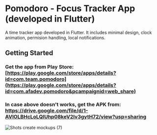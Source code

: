 # Pomodoro - Focus Tracker App (developed in Flutter)


A time tracker app developed in Flutter. It includes minimal design, clock animation, permision handling, local notifications.


## Getting Started

### Get the app from Play Store: [https://play.google.com/store/apps/details?id=com.team.pomodoro](https://play.google.com/store/apps/details?id=com.afadev.pomodoro&pcampaignid=web_share)


### In case above doesn't works, get the APK from: https://drive.google.com/file/d/1-AVlOLBHcLoLQIUhp08keV2lv3gytH72/view?usp=sharing 


![Shots create mockups (7)](https://github.com/haider-nawaz/pomodoro/assets/117274118/14a7f96a-8293-4fac-9242-c74a51ffb43f)
